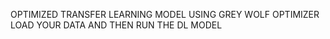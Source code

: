 OPTIMIZED TRANSFER LEARNING MODEL USING GREY WOLF OPTIMIZER
LOAD YOUR DATA AND THEN RUN THE DL MODEL
